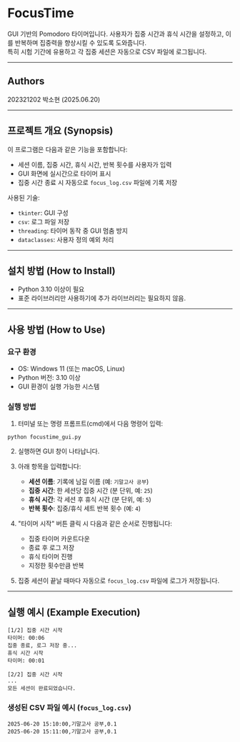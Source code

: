 # FocusTime

GUI 기반의 Pomodoro 타이머입니다. 사용자가 집중 시간과 휴식 시간을 설정하고, 이를 반복하며 집중력을 향상시킬 수 있도록 도와줍니다.  
특히 시험 기간에 유용하고 각 집중 세션은 자동으로 CSV 파일에 로그됩니다.

---

## Authors

202321202 박소현 (2025.06.20)

---

## 프로젝트 개요 (Synopsis)

이 프로그램은 다음과 같은 기능을 포함합니다:

- 세션 이름, 집중 시간, 휴식 시간, 반복 횟수를 사용자가 입력
- GUI 화면에 실시간으로 타이머 표시
- 집중 시간 종료 시 자동으로 `focus_log.csv` 파일에 기록 저장

사용된 기술:
- `tkinter`: GUI 구성
- `csv`: 로그 파일 저장
- `threading`: 타이머 동작 중 GUI 멈춤 방지
- `dataclasses`: 사용자 정의 예외 처리

---

## 설치 방법 (How to Install)

- Python 3.10 이상이 필요
- 표준 라이브러리만 사용하기에 추가 라이브러리는 필요하지 않음.
  
---

## 사용 방법 (How to Use)

### 요구 환경
- OS: Windows 11 (또는 macOS, Linux)
- Python 버전: 3.10 이상
- GUI 환경이 실행 가능한 시스템

### 실행 방법
1. 터미널 또는 명령 프롬프트(cmd)에서 다음 명령어 입력:
```
python focustime_gui.py
```

2. 실행하면 GUI 창이 나타납니다.

3. 아래 항목을 입력합니다:
   - **세션 이름**: 기록에 남길 이름 (예: `기말고사 공부`)
   - **집중 시간**: 한 세션당 집중 시간 (분 단위, 예: `25`)
   - **휴식 시간**: 각 세션 후 휴식 시간 (분 단위, 예: `5`)
   - **반복 횟수**: 집중/휴식 세트 반복 횟수 (예: `4`)

4. "타이머 시작" 버튼 클릭 시 다음과 같은 순서로 진행됩니다:
   - 집중 타이머 카운트다운
   - 종료 후 로그 저장
   - 휴식 타이머 진행
   - 지정한 횟수만큼 반복

5. 집중 세션이 끝날 때마다 자동으로 `focus_log.csv` 파일에 로그가 저장됩니다.

---

## 실행 예시 (Example Execution)

```
[1/2] 집중 시간 시작
타이머: 00:06
집중 종료, 로그 저장 중...
휴식 시간 시작
타이머: 00:01

[2/2] 집중 시간 시작
...
모든 세션이 완료되었습니다.
```

### 생성된 CSV 파일 예시 (`focus_log.csv`)
```
2025-06-20 15:10:00,기말고사 공부,0.1
2025-06-20 15:11:00,기말고사 공부,0.1
```
